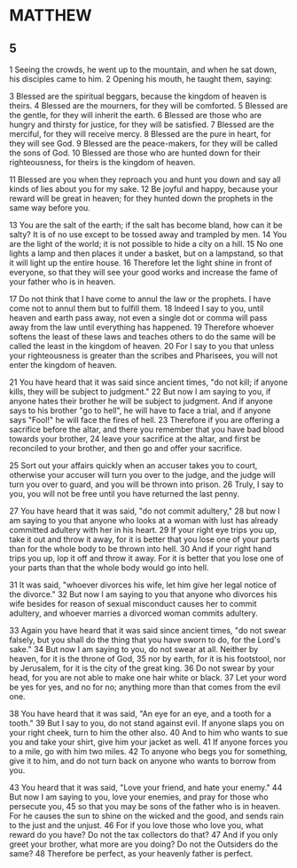 # MATTHEW

## 5

1 Seeing the crowds, he went up to the mountain, and when he sat down, his disciples came to him. 2 Opening his mouth, he taught them, saying:

3 Blessed are the spiritual beggars, because the kingdom of heaven is theirs.
4 Blessed are the mourners, for they will be comforted.
5 Blessed are the gentle, for they will inherit the earth.
6 Blessed are those who are hungry and thirsty for justice, for they will be satisfied.
7 Blessed are the merciful, for they will receive mercy.
8 Blessed are the pure in heart, for they will see God.
9 Blessed are the peace-makers, for they will be called the sons of God.
10 Blessed are those who are hunted down for their righteousness, for theirs is the kingdom of heaven.

11 Blessed are you when they reproach you and hunt you down and say all kinds of lies about you for my sake. 12 Be joyful and happy, because your reward will be great in heaven; for they hunted down the prophets in the same way before you.

13 You are the salt of the earth; if the salt has become bland, how can it be salty? It is of no use except to be tossed away and trampled by men. 14 You are the light of the world; it is not possible to hide a city on a hill. 15 No one lights a lamp and then places it under a basket, but on a lampstand, so that it will light up the entire house. 16 Therefore let the light shine in front of everyone, so that they will see your good works and increase the fame of your father who is in heaven.

17 Do not think that I have come to annul the law or the prophets. I have come not to annul them but to fulfill them. 18 Indeed I say to you, until heaven and earth pass away, not even a single dot or comma will pass away from the law until everything has happened. 19 Therefore whoever softens the least of these laws and teaches others to do the same will be called the least in the kingdom of heaven. 20 For I say to you that unless your righteousness is greater than the scribes and Pharisees, you will not enter the kingdom of heaven. 

21 You have heard that it was said since ancient times, "do not kill; if anyone kills, they will be subject to judgment." 22 But now I am saying to you, if anyone hates their brother he will be subject to judgment. And if anyone says to his brother "go to hell", he will have to face a trial, and if anyone says "Fool!" he will face the fires of hell. 23 Therefore if you are offering a sacrifice before the altar, and there you remember that you have bad blood towards your brother, 24 leave your sacrifice at the altar, and first be reconciled to your brother, and then go and offer your sacrifice. 

25 Sort out your affairs quickly when an accuser takes you to court, otherwise your accuser will turn you over to the judge, and the judge will turn you over to guard, and you will be thrown into prison. 26 Truly, I say to you, you will not be free until you have returned the last penny.

27 You have heard that it was said, "do not commit adultery," 28 but now I am saying to you that anyone who looks at a woman with lust has already committed adultery with her in his heart. 29 If your right eye trips you up, take it out and throw it away, for it is better that you lose one of your parts than for the whole body to be thrown into hell. 30 And if your right hand trips you up, lop it off and throw it away. For it is better that you lose one of your parts than that the whole body would go into hell.

31 It was said, "whoever divorces his wife, let him give her legal notice of the divorce."  32 But now I am saying to you that anyone who divorces his wife besides for reason of sexual misconduct causes her to commit adultery, and whoever marries a divorced woman commits adultery.

33 Again you have heard that it was said since ancient times, "do not swear falsely, but you shall do the thing that you have sworn to do, for the Lord's sake." 34 But now I am saying to you, do not swear at all. Neither by heaven, for it is the throne of God, 35 nor by earth, for it is his footstool, nor by Jerusalem, for it is the city of the great king. 36 Do not swear by your head, for you are not able to make one hair white or black. 37 Let your word be yes for yes, and no for no; anything more than that comes from the evil one.

38 You have heard that it was said, "An eye for an eye, and a tooth for a tooth." 39 But I say to you, do not stand against evil. If anyone slaps you on your right cheek, turn to him the other also. 40 And to him who wants to sue you and take your shirt, give him your jacket as well. 41 If anyone forces you to a mile, go with him two miles. 42 To anyone who begs you for something, give it to him, and do not turn back on anyone who wants to borrow from you.

43 You heard that it was said, "Love your friend, and hate your enemy." 44 But now I am saying to you, love your enemies, and pray for those who persecute you, 45 so that you may be sons of the father who is in heaven. For he causes the sun to shine on the wicked and the good, and sends rain to the just and the unjust. 46 For if you love those who love you, what reward do you have? Do not the tax collectors do that? 47 And if you only greet your brother, what more are you doing? Do not the Outsiders do the same? 48 Therefore be perfect, as your heavenly father is perfect.